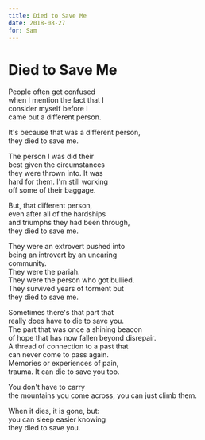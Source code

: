 ```yaml
---
title: Died to Save Me
date: 2018-08-27
for: Sam
---
```


# Died to Save Me

People often get confused  
when I mention the fact that I  
consider myself before I  
came out a different person.

It's because that was a different person,  
they died to save me.

The person I was did their  
best given the circumstances  
they were thrown into. It was  
hard for them. I'm still working  
off some of their baggage.

But, that different person,  
even after all of the hardships  
and triumphs they had been through,  
they died to save me.

They were an extrovert pushed into  
being an introvert by an uncaring  
community.  
They were the pariah.  
They were the person who got bullied.  
They survived years of torment but  
they died to save me.

Sometimes there's that part that  
really does have to die to save you.  
The part that was once a shining beacon  
of hope that has now fallen beyond disrepair.  
A thread of connection to a past that  
can never come to pass again.  
Memories or experiences of pain,  
trauma. It can die to save you too. 

You don't have to carry  
the mountains you come across,
you can just climb them.

When it dies, it is gone, but:  
you can sleep easier knowing  
they died to save you.
